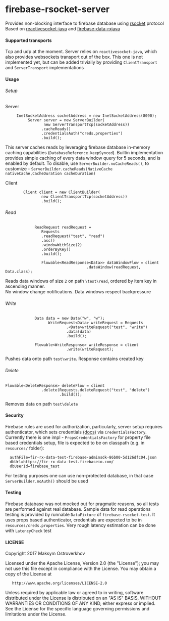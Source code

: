 # firebase-rsocket-server

Provides non-blocking interface to firebase database using [rsocket](https://github.com/rsocket/rsocket)  protocol
Based on [reactivesocket-java](https://github.com/ReactiveSocket/reactivesocket-java) and [firebase-data-rxjava](https://github.com/mostroverkhov/firebase-data-rxjava)    
#### Supported transports   
Tcp and udp at the moment. Server relies on `reactivesocket-java`, which also provides
websockets transport out of the box. This one is not implemented yet, but can be added trivially by providing
`ClientTransport` and `ServerTransport` implementations 

#### Usage
###### Setup
Server
```
     InetSocketAddress socketAddress = new InetSocketAddress(8090);
          Server server = new ServerBuilder(
                 new ServerTransportTcp(socketAddress))
                .cacheReads()
                .credentialsAuth("creds.properties")
                .build();
```

This server caches reads by leveraging firebase database in-memory caching capabilities (`DatabaseReference.keepSynced`).
Builtin implementation provides simple caching of every data window query for
5 seconds, and is enabled by default. To disable, use `ServerBuilder.noCacheReads()`, to customize - 
`ServerBuilder.cacheReads(NativeCache nativeCache,CacheDuration cacheDuration)`

Client
```
        Client client = new ClientBuilder(
                new ClientTransportTcp(socketAddress))
                .build();
```
###### Read
 ```
              ReadRequest readRequest =
                 Requests
                 .readRequest("test", "read")
                 .asc()
                 .windowWithSize(2)
                 .orderByKey()
                 .build();
                 
                 Flowable<ReadResponse<Data>> dataWindowFlow = client
                                     .dataWindow(readRequest, Data.class);
 ```
 Reads data windows of size `2` on path `\test\read`, ordered by item key in ascending manner.  
 No window change notifications.
 Data windows respect backpressure
 
###### Write
```
             Data data = new Data("w", "w");
                   WriteRequest<Data> writeRequest = Requests
                           .<Data>writeRequest("test", "write")
                           .data(data)
                           .build();
           
             Flowable<WriteResponse> writeResponse = client
                           .write(writeRequest);
 ```
 Pushes data onto path `test\write`. Response contains created key 
 
 ###### Delete
 ```
 Flowable<DeleteResponse> deleteFlow = client
                 .delete(Requests.deleteRequest("test", "delete")
                         .build());
 ```
 Removes data on path `test\delete`
 
#### Security

Firebase rules are used for authorization, particularly, server setup requires authenticator, which
sets credentials [(docs)](https://firebase.google.com/docs/database/admin/start) via `CredentialsFactory`.
 Currently there is one impl - `PropsCredentialsFactory` for property file based credentials setup, file is
 expected to be on classpath (e.g. in `resources/` folder):
 ```
   authFile=fir-rx-data-test-firebase-adminsdk-86b00-5d126dfc04.json
   dbUrl=https://fir-rx-data-test.firebaseio.com/
   dbUserId=firebase_test 
 ```
For testing purposes one can use non-protected database, in that case `ServerBuilder.noAuth()` should be used

#### Testing

Firebase database was not mocked out for pragmatic reasons, so all tests are performed against
 real database. Sample data for read operations testing is provided by runnable `DataFixture` of `firebase-rsocket-test`. It uses props based authenticator,
 credentials are expected to be in `resources/creds.properties`. Very rough latency estimation can be done with
 `LatencyCheck` test
   
#### LICENSE
Copyright 2017 Maksym Ostroverkhov

   Licensed under the Apache License, Version 2.0 (the "License");
   you may not use this file except in compliance with the License.
   You may obtain a copy of the License at

       http://www.apache.org/licenses/LICENSE-2.0

   Unless required by applicable law or agreed to in writing, software
   distributed under the License is distributed on an "AS IS" BASIS,
   WITHOUT WARRANTIES OR CONDITIONS OF ANY KIND, either express or implied.
   See the License for the specific language governing permissions and
   limitations under the License.
